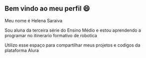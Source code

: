 ## Bem vindo ao meu perfil 😄
Meu nome é Helena Saraiva

Sou aluna da terceira série do Ensino Médio e estou aprendendo a programar no itinerario formativo de robotica

Utilizo esse espaço para compartilhar meus projetos e codigos da plataforma Alura

<!--
**helenapru3s2024/helenapru3s2024** is a ✨ _special_ ✨ repository because its `README.md` (this file) appears on your GitHub profile.

Here are some ideas to get you started:

- 🔭 I’m currently working on ...
- 🌱 I’m currently learning ...
- 👯 I’m looking to collaborate on ...
- 🤔 I’m looking for help with ...
- 💬 Ask me about ...
- 📫 How to reach me: ...
- 😄 Pronouns: ...
- ⚡ Fun fact: ...
-->
